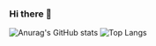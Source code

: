 ### Hi there 👋

<!--
**RovikHevik/RovikHevik** is a ✨ _special_ ✨ repository because its `README.md` (this file) appears on your GitHub profile.

Here are some ideas to get you started:

- 🔭 I’m currently working on ...
- 🌱 I’m currently learning ...
- 👯 I’m looking to collaborate on ...
- 🤔 I’m looking for help with ...
- 💬 Ask me about ...
- 📫 How to reach me: ...
- 😄 Pronouns: ...
- ⚡ Fun fact: ...
-->
![Anurag's GitHub stats](https://github-readme-stats.vercel.app/api?username=RovikHevik&show_icons=true&theme=merko&count_private=true)
![Top Langs](https://github-readme-stats.vercel.app/api/top-langs/?username=RovikHevik&layout=compact&theme=merko&count_private=true)
